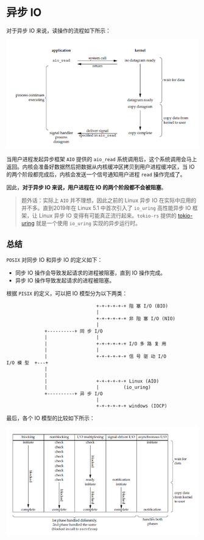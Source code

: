 # 异步 IO

对于异步 IO 来说，读操作的流程如下所示：

![Asynchronous IO Model](../imgs/Asynchronous-IO.png)

当用户进程发起异步框架 `AIO` 提供的 `aio_read` 系统调用后，这个系统调用会马上返回。内核会准备好数据然后把数据从内核缓冲区拷贝到用户进程缓冲区，当 IO 的两个阶段都完成后，内核会发送一个信号通知用户进程 `read` 操作完成了。

因此，**对于异步 IO 来说，用户进程在 IO 的两个阶段都不会被阻塞**。

> 题外话：实际上 `AIO` 并不理想，因此之前的 Linux 异步 IO 在实际中应用的并不多。直到2019年在 Linux 5.1 中首次引入了 `io_uring` 高性能异步 IO 框架，让 Linux 异步 IO 变得有可能真正流行起来。`tokio-rs` 提供的 [tokio-uring](https://github.com/tokio-rs/tokio-uring) 就是一个使用 `io_uring` 实现的异步运行时。

## 总结

`POSIX` 对同步 IO 和异步 IO 的定义如下：

* 同步 IO 操作会导致发起请求的进程被阻塞，直到 IO 操作完成。
* 异步 IO 操作导致发起请求的进程被阻塞。

根据 `PISIX` 的定义，可以把 IO 模型分为以下两类：

```
                                 +-+-+-+-+-+ 阻 塞 I/O (BIO)
                                 |
                                 +-+-+-+-+-+ 非 阻 塞 I/O (NIO)
                                 |
              +----------+ 同 步 I/O
              |                  |
              |                  +-+-+-+-+-+ I/O 多 路 复 用
              |                  |
              |                  +-+-+-+-+-+ 信 号 驱 动 I/O
I/O 模 型  +---+
              |
              |
              |                  +-+-+-+-+-+ Linux (AIO)
              |                  |         (io_uring)
              +----------+ 异 步 I/O
                                 |
                                 +-+-+-+-+-+ windows (IOCP)
```

最后，各个 IO 模型的比较如下所示：

<img title="" src="../imgs/Comparison-IO-Model.png" alt="Comparison of the IO Models" data-align="inline">
